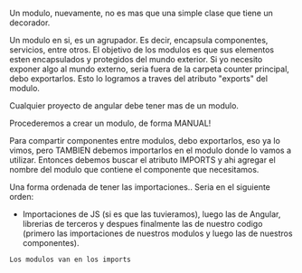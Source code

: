 Un modulo, nuevamente, no es mas que una simple clase que tiene un decorador.

Un modulo en si, es un agrupador. Es decir, encapsula componentes, servicios, entre otros. 
El objetivo de los modulos es que sus elementos esten encapsulados y protegidos del mundo exterior.
Si yo necesito exponer algo al mundo externo, seria fuera de la carpeta counter principal, debo exportarlos. Esto lo logramos a traves del atributo "exports" del modulo.

Cualquier proyecto de angular debe tener mas de un modulo.

Procederemos a crear un modulo, de forma MANUAL!

Para compartir componentes entre modulos, debo exportarlos, eso ya lo vimos, pero TAMBIEN debemos importarlos en el modulo donde lo vamos a utilizar. Entonces debemos buscar el atributo IMPORTS y ahi agregar el nombre del modulo que contiene el componente que necesitamos.

Una forma ordenada de tener las importaciones.. Seria en el siguiente orden:
- Importaciones de JS (si es que las tuvieramos), luego las de Angular, librerias de terceros y despues finalmente las de nuestro codigo (primero las importaciones de nuestros modulos y luego las de nuestros componentes).



``Los modulos van en los imports``

